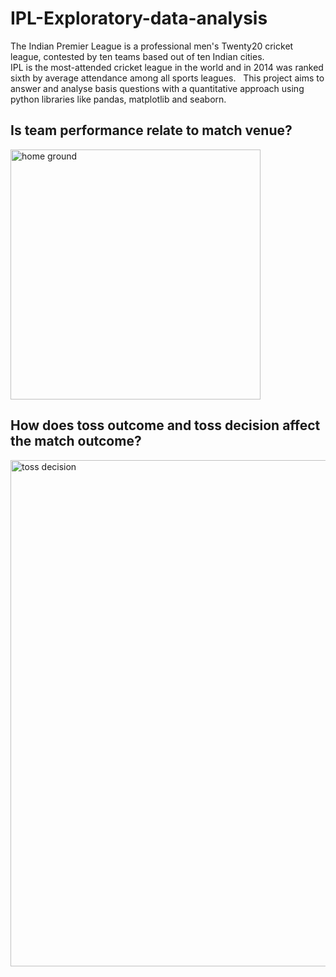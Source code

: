 # IPL-Exploratory-data-analysis
The Indian Premier League is a professional men's Twenty20 cricket league, contested by ten teams based out of ten Indian cities.<br />
IPL is the most-attended cricket league in the world and in 2014 was ranked sixth by average attendance among all sports leagues.
&nbsp;
This project aims to answer and analyse basis questions with a quantitative approach using python libraries like pandas, matplotlib and seaborn.<br />
## Is team performance relate to match venue?
<img width="400" alt="home ground" src="https://user-images.githubusercontent.com/83449512/149201519-c5c0cbe2-e956-414c-a039-b4637e175671.png">

## How does toss outcome and toss decision affect the match outcome?
<img width="810" alt="toss decision" src="https://user-images.githubusercontent.com/83449512/149202216-19e0b239-0bbe-40e3-9744-df11cf5db9df.png">
